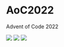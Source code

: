 # AoC2022
Advent of Code 2022

<!--- advent_readme_stars table --->


![](https://img.shields.io/badge/day%20📅-13-blue) ![](https://img.shields.io/badge/stars%20⭐-4-yellow) ![](https://img.shields.io/badge/days%20completed-2-red)
